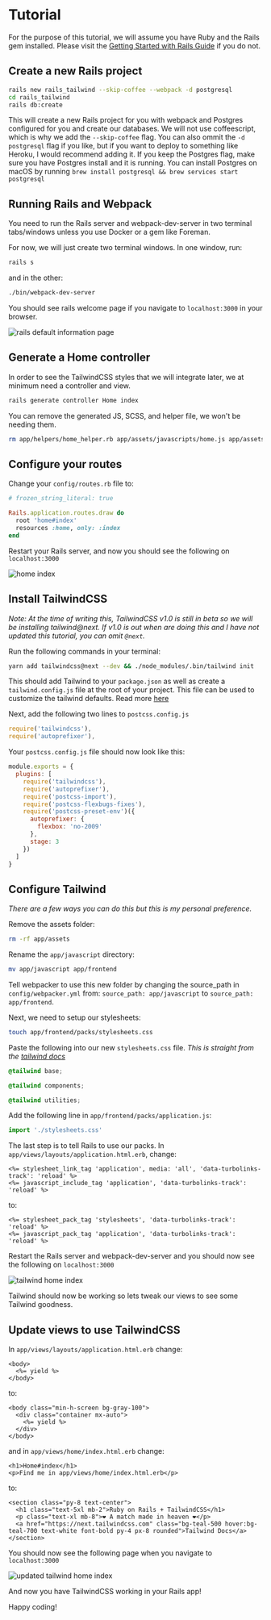 # Tutorial

For the purpose of this tutorial, we will assume you have Ruby and the Rails gem installed. Please visit the [Getting Started with Rails Guide](https://guides.rubyonrails.org/getting_started.html) if you do not.

## Create a new Rails project

```sh
rails new rails_tailwind --skip-coffee --webpack -d postgresql
cd rails_tailwind
rails db:create
```

This will create a new Rails project for you with webpack and Postgres configured for you and create our databases. We will not use coffeescript, which is why we add the `--skip-coffee` flag. You can also ommit the `-d postgresql` flag if you like, but if you want to deploy to something like Heroku, I would recommend adding it. If you keep the Postgres flag, make sure you have Postgres install and it is running. You can install Postgres on macOS by running `brew install postgresql && brew services start postgresql`

## Running Rails and Webpack

You need to run the Rails server and webpack-dev-server in two terminal tabs/windows unless you use Docker or a gem like Foreman.

For now, we will just create two terminal windows. In one window, run:

```sh
rails s
```

and in the other:

```sh
./bin/webpack-dev-server
```

You should see rails welcome page if you navigate to `localhost:3000` in your browser.

![rails default information page](https://guides.rubyonrails.org/images/getting_started/rails_welcome.png)

## Generate a Home controller

In order to see the TailwindCSS styles that we will integrate later, we at minimum need a controller and view.

```sh
rails generate controller Home index
```

You can remove the generated JS, SCSS, and helper file, we won't be needing them.

```sh
rm app/helpers/home_helper.rb app/assets/javascripts/home.js app/assets/stylesheets/home.scss
```

## Configure your routes

Change your `config/routes.rb` file to:

```rb
# frozen_string_literal: true

Rails.application.routes.draw do
  root 'home#index'
  resources :home, only: :index
end
```

Restart your Rails server, and now you should see the following on `localhost:3000`

![home index](https://i.imgur.com/A47j9dx.png)

## Install TailwindCSS

_Note: At the time of writing this, TailwindCSS v1.0 is still in beta so we will be installing tailwind@next. If v1.0 is out when are doing this and I have not updated this tutorial, you can omit `@next`._

Run the following commands in your terminal:

```sh
yarn add tailwindcss@next --dev && ./node_modules/.bin/tailwind init
```

This should add Tailwind to your `package.json` as well as create a `tailwind.config.js` file at the root of your project. This file can be used to customize the tailwind defaults. Read more [here](https://next.tailwindcss.com/docs/configuration)

Next, add the following two lines to `postcss.config.js`

```js
require('tailwindcss'),
require('autoprefixer'),
```

Your `postcss.config.js` file should now look like this:

```js
module.exports = {
  plugins: [
    require('tailwindcss'),
    require('autoprefixer'),
    require('postcss-import'),
    require('postcss-flexbugs-fixes'),
    require('postcss-preset-env')({
      autoprefixer: {
        flexbox: 'no-2009'
      },
      stage: 3
    })
  ]
}
```

## Configure Tailwind

_There are a few ways you can do this but this is my personal preference._

Remove the assets folder:

```sh
rm -rf app/assets
```

Rename the `app/javascript` directory:

```sh
mv app/javascript app/frontend
```

Tell webpacker to use this new folder by changing the source_path in `config/webpacker.yml` from: `source_path: app/javascript` to `source_path: app/frontend`.

Next, we need to setup our stylesheets:

```sh
touch app/frontend/packs/stylesheets.css
```

Paste the following into our new `stylesheets.css` file. _This is straight from the [tailwind docs](https://next.tailwindcss.com/docs/installation#step-2-add-tailwind-to-your-css)_

```css
@tailwind base;

@tailwind components;

@tailwind utilities;
```

Add the following line in `app/frontend/packs/application.js`:

```js
import './stylesheets.css'
```

The last step is to tell Rails to use our packs. In `app/views/layouts/application.html.erb`, change:

```erb
<%= stylesheet_link_tag 'application', media: 'all', 'data-turbolinks-track': 'reload' %>
<%= javascript_include_tag 'application', 'data-turbolinks-track': 'reload' %>
```

to:

```erb
<%= stylesheet_pack_tag 'stylesheets', 'data-turbolinks-track': 'reload' %>
<%= javascript_pack_tag 'application', 'data-turbolinks-track': 'reload' %>
```

Restart the Rails server and webpack-dev-server and you should now see the following on `localhost:3000`

![tailwind home index](https://i.imgur.com/C64oFFy.png)

Tailwind should now be working so lets tweak our views to see some Tailwind goodness.

## Update views to use TailwindCSS

In `app/views/layouts/application.html.erb` change:

```erb
<body>
  <%= yield %>
</body>
```

to:

```erb
<body class="min-h-screen bg-gray-100">
  <div class="container mx-auto">
    <%= yield %>
  </div>
</body>
```

and in `app/views/home/index.html.erb` change:

```erb
<h1>Home#index</h1>
<p>Find me in app/views/home/index.html.erb</p>
```

to:

```erb
<section class="py-8 text-center">
  <h1 class="text-5xl mb-2">Ruby on Rails + TailwindCSS</h1>
  <p class="text-xl mb-8">❤️ A match made in heaven️️ ❤️</p>
  <a href="https://next.tailwindcss.com" class="bg-teal-500 hover:bg-teal-700 text-white font-bold py-4 px-8 rounded">Tailwind Docs</a>
</section>
```

You should now see the following page when you navigate to `localhost:3000`

![updated tailwind home index](https://i.imgur.com/okfqCoS.png)

And now you have TailwindCSS working in your Rails app!

Happy coding!
